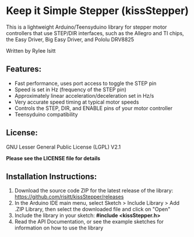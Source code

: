 # Keep it Simple Stepper (kissStepper)
This is a lightweight Arduino/Teensyduino library for stepper motor controllers that use STEP/DIR interfaces, such as the Allegro and TI chips, the Easy Driver, Big Easy Driver, and Pololu DRV8825

Written by Rylee Isitt

## Features:
* Fast performance, uses port access to toggle the STEP pin
* Speed is set in Hz (frequency of the STEP pin)
* Approximately linear acceleration/deceleration set in Hz/s
* Very accurate speed timing at typical motor speeds
* Controls the STEP, DIR, and ENABLE pins of your motor controller
* Teensyduino compatibility

## License:
GNU Lesser General Public License (LGPL) V2.1

**Please see the LICENSE file for details**

## Installation Instructions:
1. Download the source code ZIP for the latest release of the library: https://github.com/risitt/kissStepper/releases
2. In the Arduino IDE main menu, select Sketch > Include Library > Add .ZIP Library, then select the downloaded file and click on "Open"
3. Include the library in your sketch: **#include &lt;kissStepper.h&gt;**
4. Read the API Documentation, or see the example sketches for information on how to use the library
